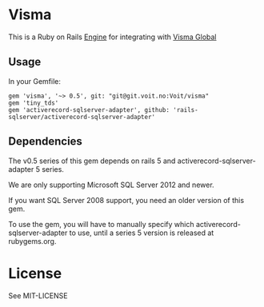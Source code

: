 # Visma

This is a Ruby on Rails [Engine](http://guides.rubyonrails.org/engines.html) for integrating with [Visma Global](https://www.visma.no/programvare/okonomi/visma-global/overview/)

## Usage

In your Gemfile:

    gem 'visma', '~> 0.5', git: "git@git.voit.no:Voit/visma"
    gem 'tiny_tds'
    gem 'activerecord-sqlserver-adapter', github: 'rails-sqlserver/activerecord-sqlserver-adapter'

## Dependencies

The v0.5 series of this gem depends on rails 5 and activerecord-sqlserver-adapter 5 series.

We are only supporting Microsoft SQL Server 2012 and newer.

If you want SQL Server 2008 support, you need an older version of this gem.

To use the gem, you will have to manually specify which activerecord-sqlserver-adapter to use, until a series 5 version is released at rubygems.org.

# License

See MIT-LICENSE
